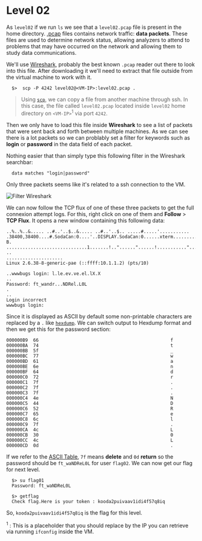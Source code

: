 # Level 02

As `level02` if we run `ls` we see that a `level02.pcap` file is present in the home directory. [.pcap](https://www.reviversoft.com/en/file-extensions/pcap) files contains network traffic: **data packets**. These files are used to determine network status, allowing analyzers to attend to problems that may have occurred on the network and allowing them to study data communications.

We'll use [Wireshark](https://www.wireshark.org/), probably the best known `.pcap` reader out there to look into this file. After downloading it we'll need to extract that file outside from the virtual machine to work with it.

```shell
  $>  scp -P 4242 level02@<VM-IP>:level02.pcap .
````

> Using [`scp`](https://linux.die.net/man/1/scp), we can copy a file from another machine through ssh. In this case, the file called `level02.pcap` located inside `level02` home directory on `<VM-IP>`<sup>1</sup> via port `4242`.

Then we only have to load this file inside **Wireshark** to see a list of packets that were sent back and forth between multiple machines. As we can see there is a lot packets so we can problably set a filter for keywords such as **login** or **password** in the data field of each packet.

Nothing easier that than simply type this following filter in the Wireshark searchbar:

```
  data matches "login|password"
```

Only three packets seems like it's related to a ssh connection to the VM.

![Filter Wireshark](./screen01.png)

We can now follow the TCP flux of one of these three packets to get the full connexion attempt logs. For this, right click on one of them and **Follow** > **TCP Flux**. It opens a new window containing this following data:

```
..%..%..&..... ..#..'..$..&..... ..#..'..$.. .....#.....'........... .38400,38400....#.SodaCan:0....'..DISPLAY.SodaCan:0......xterm.........."........!........"..".....b........b....	B.
..............................1.......!.."......"......!..........."........"..".............	..
.....................
Linux 2.6.38-8-generic-pae (::ffff:10.1.1.2) (pts/10)

..wwwbugs login: l.le.ev.ve.el.lX.X
..
Password: ft_wandr...NDRel.L0L
.
..
Login incorrect
wwwbugs login: 
```

Since it is displayed as ASCII by default some non-printable characters are replaced by a `.` like [`hexdump`](https://man7.org/linux/man-pages/man1/hexdump.1.html). We can switch output to Hexdump format and then we get this for the password section:

```
000000B9  66                                                 f
000000BA  74                                                 t
000000BB  5f                                                 _
000000BC  77                                                 w
000000BD  61                                                 a
000000BE  6e                                                 n
000000BF  64                                                 d
000000C0  72                                                 r
000000C1  7f                                                 .
000000C2  7f                                                 .
000000C3  7f                                                 .
000000C4  4e                                                 N
000000C5  44                                                 D
000000C6  52                                                 R
000000C7  65                                                 e
000000C8  6c                                                 l
000000C9  7f                                                 .
000000CA  4c                                                 L
000000CB  30                                                 0
000000CC  4c                                                 L
000000CD  0d                                                 .
```

If we refer to the [ASCII Table](https://www.asciitable.com/), `7f` means **delete** and `0d` **return** so the password should be `ft_waNDReL0L` for user `flag02`. We can now get our flag for next level.

```shell
  $> su flag01
  Password: ft_waNDReL0L

  $> getflag
  Check flag.Here is your token : kooda2puivaav1idi4f57q8iq
```

So, `kooda2puivaav1idi4f57q8iq` is the flag for this level.

<sup>1</sup> : This is a placeholder that you should replace by the IP you can retrieve via running `ifconfig` inside the VM.
